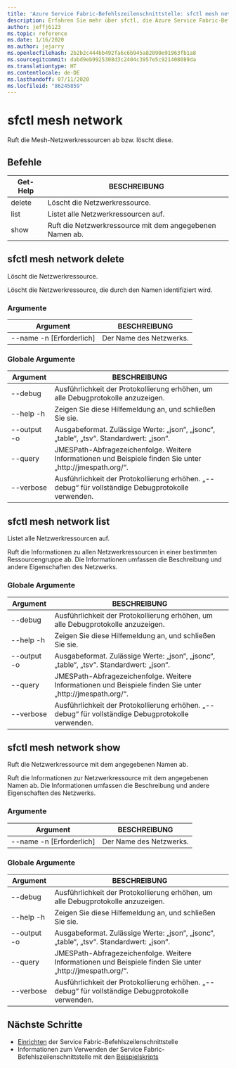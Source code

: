 ```yaml
---
title: 'Azure Service Fabric-Befehlszeilenschnittstelle: sfctl mesh network'
description: Erfahren Sie mehr über sfctl, die Azure Service Fabric-Befehlszeilenschnittstelle. Enthält eine Liste der Befehle zum Abrufen und Löschen von Service Fabric Mesh-Netzwerkressourcen.
author: jeffj6123
ms.topic: reference
ms.date: 1/16/2020
ms.author: jejarry
ms.openlocfilehash: 2b2b2c444bb492fa6c6b945a82090e91963fb1a8
ms.sourcegitcommit: dabd9eb9925308d3c2404c3957e5c921408089da
ms.translationtype: HT
ms.contentlocale: de-DE
ms.lasthandoff: 07/11/2020
ms.locfileid: "86245859"
---
```

# <a name="sfctl-mesh-network"></a>sfctl mesh network
Ruft die Mesh-Netzwerkressourcen ab bzw. löscht diese.

## <a name="commands"></a>Befehle

|Get-Help|BESCHREIBUNG|
| --- | --- |
| delete | Löscht die Netzwerkressource. |
| list | Listet alle Netzwerkressourcen auf. |
| show | Ruft die Netzwerkressource mit dem angegebenen Namen ab. |

## <a name="sfctl-mesh-network-delete"></a>sfctl mesh network delete
Löscht die Netzwerkressource.

Löscht die Netzwerkressource, die durch den Namen identifiziert wird.

### <a name="arguments"></a>Argumente

|Argument|BESCHREIBUNG|
| --- | --- |
| --name -n [Erforderlich] | Der Name des Netzwerks. |

### <a name="global-arguments"></a>Globale Argumente

|Argument|BESCHREIBUNG|
| --- | --- |
| --debug | Ausführlichkeit der Protokollierung erhöhen, um alle Debugprotokolle anzuzeigen. |
| --help -h | Zeigen Sie diese Hilfemeldung an, und schließen Sie sie. |
| --output -o | Ausgabeformat.  Zulässige Werte\: „json“, „jsonc“, „table“, „tsv“.  Standardwert\: „json“. |
| --query | JMESPath-Abfragezeichenfolge. Weitere Informationen und Beispiele finden Sie unter „http\://jmespath.org/“. |
| --verbose | Ausführlichkeit der Protokollierung erhöhen. „--debug“ für vollständige Debugprotokolle verwenden. |

## <a name="sfctl-mesh-network-list"></a>sfctl mesh network list
Listet alle Netzwerkressourcen auf.

Ruft die Informationen zu allen Netzwerkressourcen in einer bestimmten Ressourcengruppe ab. Die Informationen umfassen die Beschreibung und andere Eigenschaften des Netzwerks.

### <a name="global-arguments"></a>Globale Argumente

|Argument|BESCHREIBUNG|
| --- | --- |
| --debug | Ausführlichkeit der Protokollierung erhöhen, um alle Debugprotokolle anzuzeigen. |
| --help -h | Zeigen Sie diese Hilfemeldung an, und schließen Sie sie. |
| --output -o | Ausgabeformat.  Zulässige Werte\: „json“, „jsonc“, „table“, „tsv“.  Standardwert\: „json“. |
| --query | JMESPath-Abfragezeichenfolge. Weitere Informationen und Beispiele finden Sie unter „http\://jmespath.org/“. |
| --verbose | Ausführlichkeit der Protokollierung erhöhen. „--debug“ für vollständige Debugprotokolle verwenden. |

## <a name="sfctl-mesh-network-show"></a>sfctl mesh network show
Ruft die Netzwerkressource mit dem angegebenen Namen ab.

Ruft die Informationen zur Netzwerkressource mit dem angegebenen Namen ab. Die Informationen umfassen die Beschreibung und andere Eigenschaften des Netzwerks.

### <a name="arguments"></a>Argumente

|Argument|BESCHREIBUNG|
| --- | --- |
| --name -n [Erforderlich] | Der Name des Netzwerks. |

### <a name="global-arguments"></a>Globale Argumente

|Argument|BESCHREIBUNG|
| --- | --- |
| --debug | Ausführlichkeit der Protokollierung erhöhen, um alle Debugprotokolle anzuzeigen. |
| --help -h | Zeigen Sie diese Hilfemeldung an, und schließen Sie sie. |
| --output -o | Ausgabeformat.  Zulässige Werte\: „json“, „jsonc“, „table“, „tsv“.  Standardwert\: „json“. |
| --query | JMESPath-Abfragezeichenfolge. Weitere Informationen und Beispiele finden Sie unter „http\://jmespath.org/“. |
| --verbose | Ausführlichkeit der Protokollierung erhöhen. „--debug“ für vollständige Debugprotokolle verwenden. |


## <a name="next-steps"></a>Nächste Schritte
- [Einrichten](service-fabric-cli.md) der Service Fabric-Befehlszeilenschnittstelle
- Informationen zum Verwenden der Service Fabric-Befehlszeilenschnittstelle mit den [Beispielskripts](./scripts/sfctl-upgrade-application.md)
